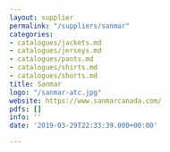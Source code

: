 ```yaml
---
layout: supplier
permalink: "/suppliers/sanmar"
categories:
- catalogues/jackets.md
- catalogues/jerseys.md
- catalogues/pants.md
- catalogues/shirts.md
- catalogues/shorts.md
title: Sanmar
logo: "/sanmar-atc.jpg"
website: https://www.sanmarcanada.com/
pdfs: []
info: ''
date: '2019-03-29T22:33:39.000+00:00'

---
```

